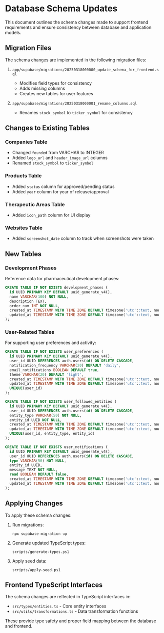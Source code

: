 # Database Schema Updates

This document outlines the schema changes made to support frontend requirements and ensure consistency between database and application models.

## Migration Files

The schema changes are implemented in the following migration files:

1. `app/supabase/migrations/20250318000000_update_schema_for_frontend.sql`
   - Modifies field types for consistency
   - Adds missing columns
   - Creates new tables for user features

2. `app/supabase/migrations/20250318000001_rename_columns.sql`
   - Renames `stock_symbol` to `ticker_symbol` for consistency

## Changes to Existing Tables

### Companies Table

- Changed `founded` from VARCHAR to INTEGER
- Added `logo_url` and `header_image_url` columns
- Renamed `stock_symbol` to `ticker_symbol`

### Products Table

- Added `status` column for approved/pending status
- Added `year` column for year of release/approval

### Therapeutic Areas Table

- Added `icon_path` column for UI display

### Websites Table

- Added `screenshot_date` column to track when screenshots were taken

## New Tables

### Development Phases

Reference data for pharmaceutical development phases:

```sql
CREATE TABLE IF NOT EXISTS development_phases (
  id UUID PRIMARY KEY DEFAULT uuid_generate_v4(),
  name VARCHAR(100) NOT NULL,
  description TEXT,
  order_num INT NOT NULL,
  created_at TIMESTAMP WITH TIME ZONE DEFAULT timezone('utc'::text, now()) NOT NULL,
  updated_at TIMESTAMP WITH TIME ZONE DEFAULT timezone('utc'::text, now()) NOT NULL
);
```

### User-Related Tables

For supporting user preferences and activity:

```sql
CREATE TABLE IF NOT EXISTS user_preferences (
  id UUID PRIMARY KEY DEFAULT uuid_generate_v4(),
  user_id UUID REFERENCES auth.users(id) ON DELETE CASCADE,
  notification_frequency VARCHAR(20) DEFAULT 'daily',
  email_notifications BOOLEAN DEFAULT true,
  theme VARCHAR(20) DEFAULT 'light',
  created_at TIMESTAMP WITH TIME ZONE DEFAULT timezone('utc'::text, now()) NOT NULL,
  updated_at TIMESTAMP WITH TIME ZONE DEFAULT timezone('utc'::text, now()) NOT NULL,
  UNIQUE(user_id)
);

CREATE TABLE IF NOT EXISTS user_followed_entities (
  id UUID PRIMARY KEY DEFAULT uuid_generate_v4(),
  user_id UUID REFERENCES auth.users(id) ON DELETE CASCADE,
  entity_type VARCHAR(50) NOT NULL,
  entity_id UUID NOT NULL,
  created_at TIMESTAMP WITH TIME ZONE DEFAULT timezone('utc'::text, now()) NOT NULL,
  updated_at TIMESTAMP WITH TIME ZONE DEFAULT timezone('utc'::text, now()) NOT NULL,
  UNIQUE(user_id, entity_type, entity_id)
);

CREATE TABLE IF NOT EXISTS user_notifications (
  id UUID PRIMARY KEY DEFAULT uuid_generate_v4(),
  user_id UUID REFERENCES auth.users(id) ON DELETE CASCADE,
  type VARCHAR(50) NOT NULL,
  entity_id UUID,
  message TEXT NOT NULL,
  read BOOLEAN DEFAULT false,
  created_at TIMESTAMP WITH TIME ZONE DEFAULT timezone('utc'::text, now()) NOT NULL,
  updated_at TIMESTAMP WITH TIME ZONE DEFAULT timezone('utc'::text, now()) NOT NULL
);
```

## Applying Changes

To apply these schema changes:

1. Run migrations: 
   ```
   npx supabase migration up
   ```

2. Generate updated TypeScript types:
   ```
   scripts/generate-types.ps1
   ```

3. Apply seed data:
   ```
   scripts/apply-seed.ps1
   ```

## Frontend TypeScript Interfaces

The schema changes are reflected in TypeScript interfaces in:

- `src/types/entities.ts` - Core entity interfaces
- `src/utils/transformations.ts` - Data transformation functions

These provide type safety and proper field mapping between the database and frontend. 